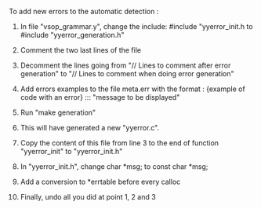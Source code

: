 To add new errors to the automatic detection :

1) In file "vsop_grammar.y", change the include:
 #include "yyerror_init.h
 to
 #include "yyerror_generation.h"

2) Comment the two last lines of the file

3) Decomment the lines going from
  "// Lines to comment after error generation"
  to
  "// Lines to comment when doing error generation"

4) Add errors examples to the file meta.err with the format :
  {example of code with an error} ::: "message to be displayed"

3) Run "make generation"

4) This will have generated a new "yyerror.c".

5) Copy the content of this file from line 3 to the end of function
"yyerror_init" to "yyerror_init.h"

6) In "yyerror_init.h", change
  char *msg;
  to
  const char *msg;

7) Add a conversion to *errtable before every calloc

8) Finally, undo all you did at point 1, 2 and 3
